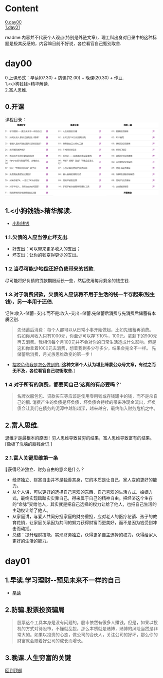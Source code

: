# **Content**


[0.day00](#day00)  
[1.day01](#day01)


readme:内容并不代表个人观点(特别是外链文章)，理工科出身对目录中的这种标题是极其反感的，内容嘛目前不好说，各位看官自己甄别取舍.  
#  **day00**


0.上课形式：早读(07.30) + 防骗(12.00) + 晚课(20.30) + 作业.  
1.<小狗钱钱>精华解读.  
2.富人思维.  
##  0.开课

课程目录：
![目录](./pic/day1_1.png)

##  1.<小狗钱钱>精华解读.

 - [小狗钱钱](./doc/小狗钱钱.pdf)

### 1.1.欠债的人应当停止坏支出.
- 好支出：可以带来更多收入的支出；
- 坏支出：让你的钱变得更少的支出。

### 1.2.当尽可能少地偿还好负债带来的贷款.
尽可能将好负债的贷款期限延长一些，然后使用每月剩余的钱生钱.

### 1.3.对于消费贷款，欠债的人应该将不用于生活的钱一半存起来(钱生钱)，另一半用于还债.
记住:收入-储蓄=支出.而不是:收入-支出=储蓄.先储蓄后消费与先消费后储蓄有本质区别.

> 先储蓄后消费：每个人都可以从日常小事开始做起，比如先储蓄再消费。
> 假如你月收入只有1000元，你至少可以存下10%，100元。拿剩下的900元再去消费。我相信每个月100元并不会对你的日常生活造成什么影响。但是这和你拿着1000元去消费，想着我剩多少存多少，结果会完全不一样。
> 先储蓄后消费，月光族思维改变的第一步！

- [摆脱负债我是怎么做到的.](https://mp.weixin.qq.com/s?__biz=MzUyMTMzNzIwMg==&mid=2247483703&idx=1&sn=469de539e93691a59ddc8a571afa3997&chksm=f9dde12aceaa683c2ad6fb09fb199bda45e36402802b9e18c8e06c19ca65c4dc587edc8ec482&mpshare=1&scene=1&srcid=12197ICdhFHd1L7BWc6ilu0K&sharer_sharetime=1576741529639&sharer_shareid=7f2ef8062db941cd6f362e2b47bfec4b&exportkey=A4dMkMXTbRj3ESLC3RlrBUw%3D&pass_ticket=ZYSINZZTwwYR48b5EB%2FaOYIfTcAzsEvb7Fj4FaohLuwq8dA9HrUINDNmt09UtcwG#rd)[**这种文章个人认为堪比咪蒙公众号文章，有过之而无不及，各位看官自己权衡取舍.**]

### 1.4.对于所有的消费，都要问自己'这真的有必要吗？'

> 名牌衣服包包、贷款买车等应该是使用零用钱或存钱罐中的钱，而不是杀自己的鹅.
消费产生的负债是坏负债，坏负债会持续的带来净现金流出，坏负债会让我们在债务的泥潭中越陷越深，越来越穷，最终陷入财务危机之中。


##  2.富人思维.
思维才是最根本的原因！穷人思维导致贫穷的结果，富人思维导致富有的结果。[像极了洗脑的脑残台词.]


###  2.1.富人关键思维第一条
🔆获得经济独立、财务自由的意义是什么？

- 经济独立、财富自由并不是独善其身，它的本质是让自己、家人变的更好的能力。
- 从个人讲，可以更好的选择自己喜欢的东西、自己喜欢的生活方式、婚姻方式，最终实现踏踏实实靠自己，得来属于自己的精神自由。把经济这个生存的“命脉”交给他人，其实就是把自己选择的权力让给了他人，也把自己生活的主动权让给了他人。
- 从家庭讲，与爱人共同分担家庭的财务重担，应对老人的医疗花销、孩子的教育花销，让家庭关系因为共同的努力获得财富而更美好，而不是因为钱受到冲击而动摇。
- 总结：提升理财技能，实现财务独立，获得更多自主选择的权力，获得给家人更好的生活的能力。





# **day01**

##  1.早读.学习理财--预见未来不一样的自己

- [早读](http://xiaobai.yaocaiwuziyou.com/index.php/Home/OldTest/Zao?num=1)


##  2.防骗.股票投资骗局

> 股票这个工具本身是没有问题的，股市依然有很多人赚钱。但是，如果以投机的方式对待股市，不懂就乱投，那么本质就是赌博，赌博的风险当然是非常大的。如果以投资的心态，做公司的合伙人，关注公司的好坏，那么你的财富就会随着好公司的成长而增长。

##  3.晚课.人生穷富的关键











[回到顶部](#readme)





